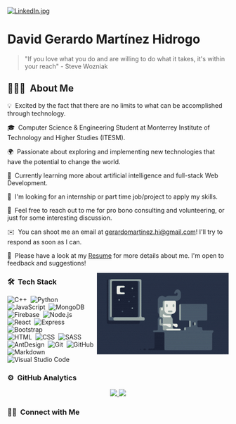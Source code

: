 [![LinkedIn.jpg](https://i.postimg.cc/9fkWZ1bK/LinkedIn.jpg)](https://www.linkedin.com/in/david-gerardo-mart%C3%ADnez-hidrogo-7340b21b8)

# David Gerardo Martínez Hidrogo

>"If you love what you do and are willing to do what it takes, it's within your reach" - Steve Wozniak


## 👨🏻‍💻 &nbsp;About Me

💡 &nbsp;Excited by the fact that there are no limits to what can be accomplished through technology. 

🎓 &nbsp;Computer Science & Engineering Student at Monterrey Institute of Technology and Higher Studies (ITESM).

🌍 &nbsp;Passionate about exploring and implementing new technologies that have the potential to change the world.

🤖 &nbsp;Currently learning more about artificial intelligence and full-stack Web Development.

💼 &nbsp;I'm looking for an internship or part time job/project to apply my skills.


💬 &nbsp;Feel free to reach out to me for pro bono consulting and volunteering, or just for some interesting discussion.

✉️ &nbsp;You can shoot me an email at gerardomartinez.hi@gmail.com! I'll try to respond as soon as I can.

📄 &nbsp;Please have a look at my [Resume](https://docs.google.com/document/d/1hKFgXH6WvfpIkmZtSxgUZKOfkYVnJBwXWiwqMfJ_ApY/edit?usp=sharing) for more details about me. I'm open to feedback and suggestions!

<img alt="Night Coding" src="https://raw.githubusercontent.com/AVS1508/AVS1508/master/assets/Night-Coding.gif" align="right"/>

### 🛠 &nbsp;Tech Stack
![C++](https://img.shields.io/badge/-C++-05122A?style=flat&logo=cplusplus)&nbsp;
![Python](https://img.shields.io/badge/-Python-05122A?style=flat&logo=python)&nbsp;
![JavaScript](https://img.shields.io/badge/-JavaScript-05122A?style=flat&logo=javascript)&nbsp;
![MongoDB](https://img.shields.io/badge/-MongoDB-05122A?style=flat&logo=mongodb)&nbsp;
![Firebase](https://img.shields.io/badge/-Firebase-05122A?style=flat&logo=firebase)&nbsp;
![Node.js](https://img.shields.io/badge/-Node.js-05122A?style=flat&logo=node.js)&nbsp;
![React](https://img.shields.io/badge/-react-05122A?style=flat&logo=react)&nbsp;
![Express](https://img.shields.io/badge/-express-05122A?style=flat&logo=express)&nbsp;
![Bootstrap](https://img.shields.io/badge/-Bootstrap-05122A?style=flat&logo=bootstrap&logoColor=563D7C)\
![HTML](https://img.shields.io/badge/-HTML-05122A?style=flat&logo=HTML5)&nbsp;
![CSS](https://img.shields.io/badge/-CSS-05122A?style=flat&logo=CSS3&logoColor=1572B6)&nbsp;
![SASS](https://img.shields.io/badge/-SASS-05122A?style=flat&logo=SASS)&nbsp;
![AntDesign](https://img.shields.io/badge/-AntDesign-05122A?style=flat&logo=ant-design)&nbsp;
![Git](https://img.shields.io/badge/-Git-05122A?style=flat&logo=git)&nbsp;
![GitHub](https://img.shields.io/badge/-GitHub-05122A?style=flat&logo=github)&nbsp;
![Markdown](https://img.shields.io/badge/-Markdown-05122A?style=flat&logo=markdown)
![Visual Studio Code](https://img.shields.io/badge/-Visual%20Studio%20Code-05122A?style=flat&logo=visual-studio-code&logoColor=007ACC)&nbsp;

### ⚙️ &nbsp;GitHub Analytics

<p align="center">
<a href="https://github.com/davidmartinezhi">
  <img height="180em" src="https://github-readme-stats-eight-theta.vercel.app/api?username=davidmartinezhi&show_icons=true&theme=algolia&include_all_commits=true&count_private=true"/>
  <img height="180em" src="https://github-readme-stats-eight-theta.vercel.app/api/top-langs/?username=davidmartinezhi&layout=compact&langs_count=8&theme=algolia"/>
</a>
</p>

### 🤝🏻 &nbsp;Connect with Me

<p align="center">
